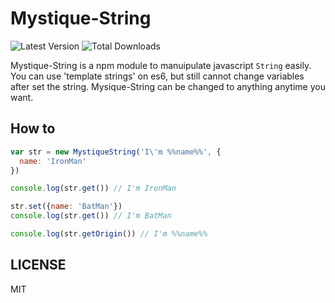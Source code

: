# Mystique-String

![Latest Version](https://img.shields.io/badge/version-0.1.0-blue.svg)
![Total Downloads](https://img.shields.io/npm/dt/mystique-string.svg)

Mystique-String is a npm module to manuipulate javascript `String` easily. You can use 'template strings' on es6, but still cannot change variables after set the string. Mysique-String can be changed to anything anytime you want.

## How to

```javascript
var str = new MystiqueString('I\'m %%name%%', {
  name: 'IronMan'
})

console.log(str.get()) // I'm IronMan

str.set({name: 'BatMan'})
console.log(str.get()) // I'm BatMan

console.log(str.getOrigin()) // I'm %%name%%

```

## LICENSE

MIT
